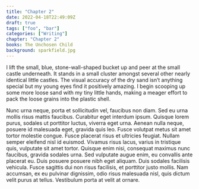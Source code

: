 ```yaml
---
title: "Chapter 2"
date: 2022-04-18T22:49:09Z
draft: true
tags: ["foo", "bar"]
categories: ["Writing"]
chapter: "Chapter 2"
books: The Unchosen Child
background: sparkfield.jpg
---
```


I lift the small, blue, stone-wall-shaped bucket up and peer at the small castle underneath. It stands in a small cluster amongst several other nearly identical little castles. The visual accuracy of the dry sand isn’t anything special but my young eyes find it positively amazing. I begin scooping up some more loose sand with my tiny little hands, making a meager effort to pack the loose grains into the plastic shell.

<!--more-->

Nunc urna neque, porta et sollicitudin vel, faucibus non diam. Sed eu urna mollis risus mattis faucibus. Curabitur eget interdum ipsum. Quisque lorem purus, sodales ut porttitor luctus, viverra eget urna. Aenean nulla neque, posuere id malesuada eget, gravida quis leo. Fusce volutpat metus sit amet tortor molestie congue. Fusce placerat risus et ultricies feugiat. Nullam semper eleifend nisl id euismod. Vivamus risus lacus, varius in tristique quis, vulputate sit amet tortor. Quisque enim nisi, consequat maximus nunc faucibus, gravida sodales urna. Sed vulputate augue enim, eu convallis ante placerat eu. Duis posuere posuere nibh eget aliquam. Duis sodales facilisis vehicula. Fusce sagittis dui non risus facilisis, et porttitor justo mollis. Nam accumsan, ex eu pulvinar dignissim, odio risus malesuada nisl, quis dictum velit purus at tellus. Vestibulum porta at velit at ornare.
